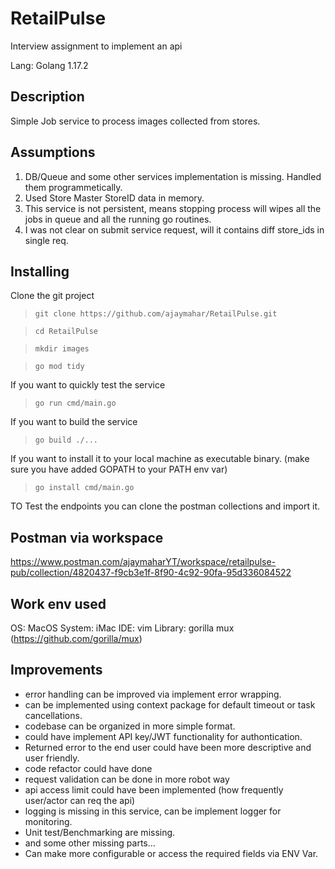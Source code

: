 # RetailPulse
Interview assignment to implement an api

Lang: Golang 1.17.2

## Description
Simple Job service to process images collected from stores.

## Assumptions
 1. DB/Queue and some other services implementation is missing. Handled them programmetically.
 2. Used Store Master StoreID data in memory.
 3. This service is not persistent, means stopping process will wipes all the jobs in queue and all the running go routines.
 4. I was not clear on submit service request,  will it contains diff store_ids in single req. 

## Installing
Clone the git project

>```git clone https://github.com/ajaymahar/RetailPulse.git```

>```cd RetailPulse```

>```mkdir images```

>```go mod tidy```
>
If you want to quickly test the service

>```go run cmd/main.go```
>
If you want to build the service

>```go build ./...```
>
If you want to install it to your local machine as executable binary. (make sure you have added GOPATH to your PATH env var)

>```go install cmd/main.go```


TO Test the endpoints you can clone the postman collections and import it.
## Postman via workspace
https://www.postman.com/ajaymaharYT/workspace/retailpulse-pub/collection/4820437-f9cb3e1f-8f90-4c92-90fa-95d336084522

## Work env used
OS: MacOS
System: iMac
IDE: vim
Library: gorilla mux (https://github.com/gorilla/mux)


## Improvements

* error handling can be improved via implement error wrapping.
* can be implemented using context package for default timeout or task cancellations.
* codebase can be organized in more simple format.
* could have implement API key/JWT functionality for authontication.
* Returned error to the end user could have been more descriptive and user friendly.
* code refactor could have done 
* request validation can be done in more robot way 
* api access limit could have been implemented (how frequently user/actor can req the api) 
* logging is missing in this service, can be implement logger for monitoring.
* Unit test/Benchmarking are missing.
* and some other missing parts...
* Can make more configurable or access the required fields via ENV Var.
